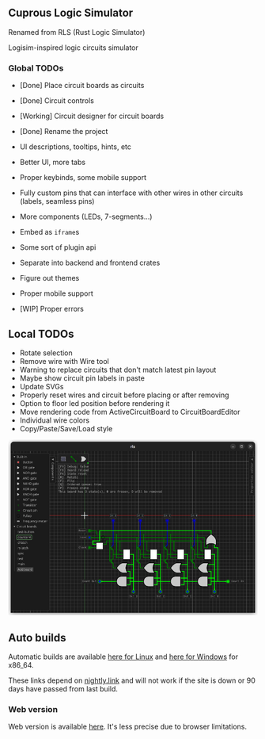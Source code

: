 ## Cuprous Logic Simulator
Renamed from RLS (Rust Logic Simulator)

Logisim-inspired logic circuits simulator

### Global TODOs

- [Done] Place circuit boards as circuits
- [Done] Circuit controls 
- [Working] Circuit designer for circuit boards

- [Done] Rename the project

- UI descriptions, tooltips, hints, etc
- Better UI, more tabs
- Proper keybinds, some mobile support

- Fully custom pins that can interface with other wires in other circuits (labels, seamless pins)
- More components (LEDs, 7-segments...)

- Embed as `iframe`s
- Some sort of plugin api
- Separate into backend and frontend crates
- Figure out themes
- Proper mobile support
- [WIP] Proper errors

## Local TODOs

- Rotate selection
- Remove wire with Wire tool
- Warning to replace circuits that don't match latest pin layout
- Maybe show circuit pin labels in paste
- Update SVGs
- Properly reset wires and circuit before placing or after removing
- Option to floor led position before rendering it
- Move rendering code from ActiveCircuitBoard to CircuitBoardEditor
- Individual wire colors
- Copy/Paste/Save/Load style

![](progress_preview.png)

## Auto builds

Automatic builds are available [here for Linux](https://nightly.link/Ved-s/cuprous/workflows/rust-build-deploy/master/build-x86_64-unknown-linux-gnu.zip) and [here for Windows](https://nightly.link/Ved-s/cuprous/workflows/rust-build-deploy/master/build-x86_64-pc-windows-gnu.zip) for x86_64.

These links depend on [nightly.link](https://nightly.link) and will not work if the site is down or 90 days have passed from last build.

### Web version

Web version is available [here](https://ved-s.github.io/cuprous).
It's less precise due to browser limitations.